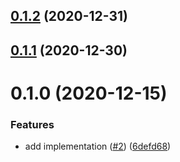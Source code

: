## [0.1.2](https://github.com/vasco-santos/js-libp2p-hop-relay-server/compare/v0.1.1...v0.1.2) (2020-12-31)



## [0.1.1](https://github.com/vasco-santos/js-libp2p-hop-relay-server/compare/v0.1.0...v0.1.1) (2020-12-30)



# 0.1.0 (2020-12-15)


### Features

* add implementation ([#2](https://github.com/vasco-santos/js-libp2p-hop-relay-server/issues/2)) ([6defd68](https://github.com/vasco-santos/js-libp2p-hop-relay-server/commit/6defd68bbe9549c83a8dea1a3bbeca256d1bb3ec))



